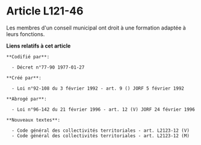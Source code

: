 # Article L121-46

Les membres d'un conseil municipal ont droit à une formation adaptée à leurs fonctions.

**Liens relatifs à cet article**

	**Codifié par**:

	  - Décret n°77-90 1977-01-27

	**Créé par**:

	  - Loi n°92-108 du 3 février 1992 - art. 9 () JORF 5 février 1992

	**Abrogé par**:

	  - Loi n°96-142 du 21 février 1996 - art. 12 (V) JORF 24 février 1996

	**Nouveaux textes**:

	  - Code général des collectivités territoriales - art. L2123-12 (V)
	  - Code général des collectivités territoriales - art. L2123-12 (M)
